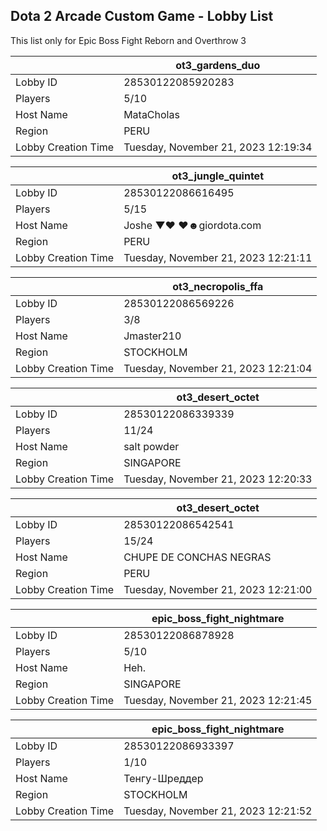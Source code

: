 ## Dota 2 Arcade Custom Game - Lobby List

This list only for Epic Boss Fight Reborn and Overthrow 3

|  | ot3_gardens_duo |
| ------ | ------ |
| Lobby ID | 28530122085920283 |
| Players | 5/10 |
| Host Name | MataCholas |
| Region | PERU |
| Lobby Creation Time | Tuesday, November 21, 2023 12:19:34 |


|  | ot3_jungle_quintet |
| ------ | ------ |
| Lobby ID | 28530122086616495 |
| Players | 5/15 |
| Host Name | Joshe ▼♥ ♥☻giordota.com |
| Region | PERU |
| Lobby Creation Time | Tuesday, November 21, 2023 12:21:11 |


|  | ot3_necropolis_ffa |
| ------ | ------ |
| Lobby ID | 28530122086569226 |
| Players | 3/8 |
| Host Name | Jmaster210 |
| Region | STOCKHOLM |
| Lobby Creation Time | Tuesday, November 21, 2023 12:21:04 |


|  | ot3_desert_octet |
| ------ | ------ |
| Lobby ID | 28530122086339339 |
| Players | 11/24 |
| Host Name | salt powder |
| Region | SINGAPORE |
| Lobby Creation Time | Tuesday, November 21, 2023 12:20:33 |


|  | ot3_desert_octet |
| ------ | ------ |
| Lobby ID | 28530122086542541 |
| Players | 15/24 |
| Host Name | CHUPE DE CONCHAS NEGRAS |
| Region | PERU |
| Lobby Creation Time | Tuesday, November 21, 2023 12:21:00 |


|  | epic_boss_fight_nightmare |
| ------ | ------ |
| Lobby ID | 28530122086878928 |
| Players | 5/10 |
| Host Name | Heh. |
| Region | SINGAPORE |
| Lobby Creation Time | Tuesday, November 21, 2023 12:21:45 |


|  | epic_boss_fight_nightmare |
| ------ | ------ |
| Lobby ID | 28530122086933397 |
| Players | 1/10 |
| Host Name | Тенгу-Шреддер |
| Region | STOCKHOLM |
| Lobby Creation Time | Tuesday, November 21, 2023 12:21:52 |



